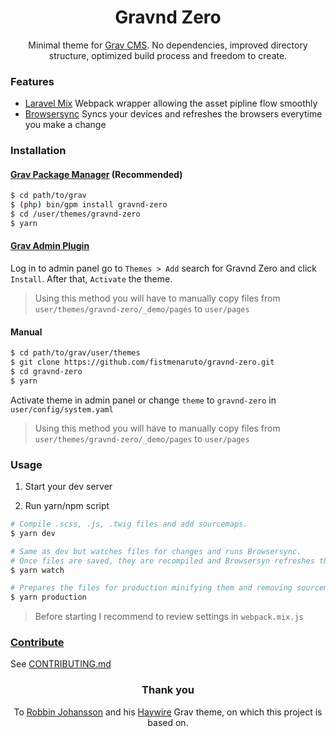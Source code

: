 <h1 align='center'>Gravnd Zero</h1>

<p align='center'>
  Minimal theme for <a href='http://github.com/getgrav/grav'>Grav CMS</a>. No dependencies, improved directory structure, optimized build process and freedom to create.
</p>

### Features

- [Laravel Mix](https://laravel.com/docs/5.5/mix) Webpack wrapper allowing the asset pipline flow smoothly
- [Browsersync](https://www.browsersync.io/) Syncs your devices and refreshes the browsers everytime you make a change

### Installation

#### [Grav Package Manager](http://learn.getgrav.org/advanced/grav-gpm) (Recommended)

``` sh
$ cd path/to/grav
$ (php) bin/gpm install gravnd-zero
$ cd /user/themes/gravnd-zero
$ yarn
```

#### [Grav Admin Plugin](https://github.com/getgrav/grav-plugin-admin)

Log in to admin panel go to `Themes > Add` search for Gravnd Zero and click `Install`. After that, `Activate` the theme.
> Using this method you will have to manually copy files from `user/themes/gravnd-zero/_demo/pages` to `user/pages`

#### Manual

``` sh
$ cd path/to/grav/user/themes
$ git clone https://github.com/fistmenaruto/gravnd-zero.git
$ cd gravnd-zero
$ yarn
```
Activate theme in admin panel or change `theme` to `gravnd-zero` in `user/config/system.yaml`
> Using this method you will have to manually copy files from `user/themes/gravnd-zero/_demo/pages` to `user/pages`

### Usage

1. Start your dev server

2. Run yarn/npm script

  ``` sh
  # Compile .scss, .js, .twig files and add sourcemaps.
  $ yarn dev

  # Same as dev but watches files for changes and runs Browsersync.
  # Once files are saved, they are recompiled and Browsersyn refreshes the browsers.
  $ yarn watch

  # Prepares the files for production minifying them and removing sourcemaps.
  $ yarn production
  ```

> Before starting I recommend to review settings in `webpack.mix.js`

### [Contribute](CONTRIBUTING.md)

See [CONTRIBUTING.md](CONTRIBUTING.md)

<h3 align='center'>Thank you</h3>

<p align='center'>
  To <a href='https://github.com/robbinfellow'>Robbin Johansson</a> and his <a href='https://github.com/robbinfellow/haywire-grav'>Haywire</a> Grav theme, on which this project is based on.
</p>
